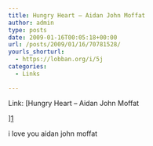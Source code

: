```yaml
---
title: Hungry Heart – Aidan John Moffat
author: admin
type: posts
date: 2009-01-16T00:05:18+00:00
url: /posts/2009/01/16/70781528/
yourls_shorturl:
  - https://lobban.org/i/5j
categories:
  - Links

---
```

Link: [Hungry Heart – Aidan John Moffat
  
][1] 

i love you aidan john moffat

 [1]: http://blip.fm/profile/nonimage/blip/2713927_